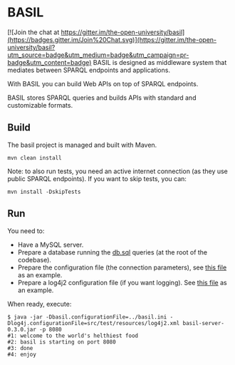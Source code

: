 # BASIL #

[![Join the chat at https://gitter.im/the-open-university/basil](https://badges.gitter.im/Join%20Chat.svg)](https://gitter.im/the-open-university/basil?utm_source=badge&utm_medium=badge&utm_campaign=pr-badge&utm_content=badge)
BASIL is designed as middleware system that mediates between SPARQL endpoints and applications.

With BASIL you can build Web APIs on top of SPARQL endpoints.

BASIL stores SPARQL queries and builds APIs with standard and customizable formats.

## Build ##
The basil project is managed and built with Maven.

```
mvn clean install
```
Note: to also run tests, you need an active internet connection (as they use public SPARQL endpoints).
If you want to skip tests, you can:

```
mvn install -DskipTests
```

## Run ##
You need to:

 - Have a MySQL server.
 - Prepare a database running the [db.sql](db.sql) queries (at the root of the codebase).
 - Prepare the configuration file (the connection parameters), see [this file](basil.ini) as an example.
 - Prepare a log4j2 configuration file (if you want logging). See [this file](server/src/test/resources/log4j2.xml) as an example.
 
When ready, execute:

```
$ java -jar -Dbasil.configurationFile=../basil.ini -Dlog4j.configurationFile=src/test/resources/log4j2.xml basil-server-0.3.0.jar -p 8080
#1: welcome to the world's helthiest food
#2: basil is starting on port 8080
#3: done
#4: enjoy
```


